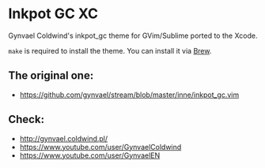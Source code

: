 # Inkpot GC XC
Gynvael Coldwind's inkpot_gc theme for GVim/Sublime ported to the Xcode.

`make` is required to install the theme. You can install it via [Brew](https://formulae.brew.sh/formula/make#default).

## The original one:
- https://github.com/gynvael/stream/blob/master/inne/inkpot_gc.vim

## Check:
- http://gynvael.coldwind.pl/
- https://www.youtube.com/user/GynvaelColdwind
- https://www.youtube.com/user/GynvaelEN
